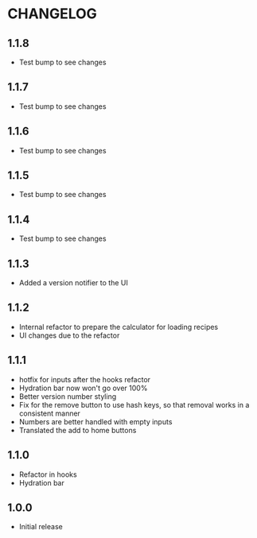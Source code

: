 # CHANGELOG

## 1.1.8

- Test bump to see changes

## 1.1.7

- Test bump to see changes

## 1.1.6

- Test bump to see changes

## 1.1.5

- Test bump to see changes

## 1.1.4

- Test bump to see changes

## 1.1.3

- Added a version notifier to the UI

## 1.1.2

- Internal refactor to prepare the calculator for loading recipes
- UI changes due to the refactor

## 1.1.1

- hotfix for inputs after the hooks refactor
- Hydration bar now won't go over 100%
- Better version number styling
- Fix for the remove button to use hash keys, so that removal works in a
  consistent manner
- Numbers are better handled with empty inputs
- Translated the add to home buttons

## 1.1.0

- Refactor in hooks
- Hydration bar

## 1.0.0

- Initial release
